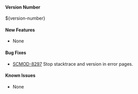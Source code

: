 #### Version Number
${version-number}

#### New Features
- None

#### Bug Fixes
- [SCMOD-8297](https://portal.digitalsafe.net/browse/SCMOD-8297) Stop stacktrace and version in error pages.

#### Known Issues
- None